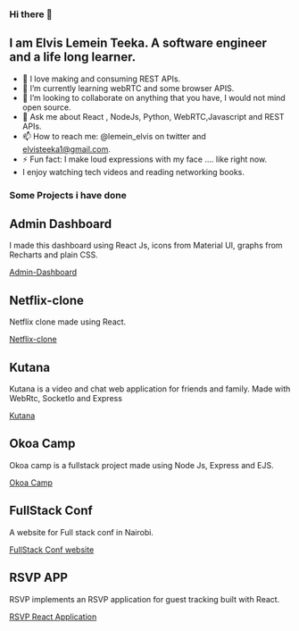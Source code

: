 ### Hi there 👋

## I am Elvis Lemein Teeka. A software engineer and a life long learner.

<!--
**teekize/teekize** is a ✨ _special_ ✨ repository because its `README.md` (this file) appears on your GitHub profile. -->

- 🔭 I love making and consuming REST APIs.
- 🌱 I’m currently learning webRTC and some browser APIS.
- 👯 I’m looking to collaborate on anything that you have, I would not mind open source.
- 💬 Ask me about React , NodeJs, Python, WebRTC,Javascript and REST APIs.
- 📫 How to reach me: @lemein_elvis on twitter and elvisteeka1@gmail.com.
- ⚡ Fun fact: I make loud expressions with my face .... like right now.
-  I enjoy watching tech videos and reading networking books.


### Some Projects i have done



## Admin Dashboard
I made this dashboard using React Js, icons from Material UI, graphs from Recharts and plain CSS.

[Admin-Dashboard](https://silly-rosalind-b069fe.netlify.app/)

## Netflix-clone

Netflix clone made using React.

[Netflix-clone](https://wizardly-torvalds-7ccbf9.netlify.app/)

## Kutana 

Kutana is a video and chat web application for friends and family. Made with WebRtc, SocketIo and Express

[Kutana](https://radiant-bayou-06790.herokuapp.com/)

## Okoa Camp

Okoa camp is a fullstack project made using Node Js, Express and EJS.

[Okoa Camp](https://finalokoa.glitch.me/)

## FullStack Conf

A website for Full stack conf in Nairobi.

[FullStack Conf website](https://fullstackcon.glitch.me/)

## RSVP APP

RSVP implements an RSVP application for guest tracking built with React.

[RSVP React Application](https://pedantic-visvesvaraya-03e7a2.netlify.app/)

<!-- 6. [Kutana](https://radiant-bayou-06790.herokuapp.com/) -->





